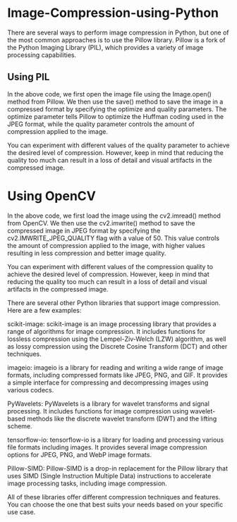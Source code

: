 # Image-Compression-using-Python

There are several ways to perform image compression in Python, but one of the most common approaches is to use the Pillow library. Pillow is a fork of the Python Imaging Library (PIL), which provides a variety of image processing capabilities.

## Using PIL
In the above code, we first open the image file using the Image.open() method from Pillow. We then use the save() method to save the image in a compressed format by specifying the optimize and quality parameters. The optimize parameter tells Pillow to optimize the Huffman coding used in the JPEG format, while the quality parameter controls the amount of compression applied to the image.

You can experiment with different values of the quality parameter to achieve the desired level of compression. However, keep in mind that reducing the quality too much can result in a loss of detail and visual artifacts in the compressed image.

# Using OpenCV
In the above code, we first load the image using the cv2.imread() method from OpenCV. We then use the cv2.imwrite() method to save the compressed image in JPEG format by specifying the cv2.IMWRITE_JPEG_QUALITY flag with a value of 50. This value controls the amount of compression applied to the image, with higher values resulting in less compression and better image quality.

You can experiment with different values of the compression quality to achieve the desired level of compression. However, keep in mind that reducing the quality too much can result in a loss of detail and visual artifacts in the compressed image.

There are several other Python libraries that support image compression. Here are a few examples:

scikit-image: scikit-image is an image processing library that provides a range of algorithms for image compression. It includes functions for lossless compression using the Lempel-Ziv-Welch (LZW) algorithm, as well as lossy compression using the Discrete Cosine Transform (DCT) and other techniques.

imageio: imageio is a library for reading and writing a wide range of image formats, including compressed formats like JPEG, PNG, and GIF. It provides a simple interface for compressing and decompressing images using various codecs.

PyWavelets: PyWavelets is a library for wavelet transforms and signal processing. It includes functions for image compression using wavelet-based methods like the discrete wavelet transform (DWT) and the lifting scheme.

tensorflow-io: tensorflow-io is a library for loading and processing various file formats including images. It provides several image compression options for JPEG, PNG, and WebP image formats.

Pillow-SIMD: Pillow-SIMD is a drop-in replacement for the Pillow library that uses SIMD (Single Instruction Multiple Data) instructions to accelerate image processing tasks, including image compression.

All of these libraries offer different compression techniques and features. You can choose the one that best suits your needs based on your specific use case.
